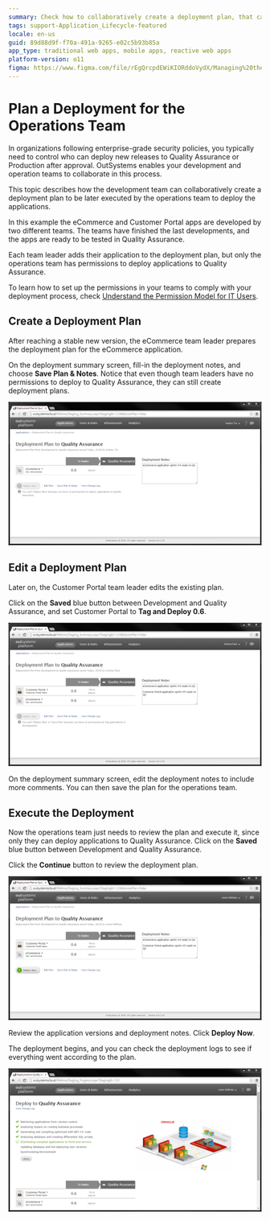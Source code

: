 ```yaml
---
summary: Check how to collaboratively create a deployment plan, that can later be executed by other team to deploy your applications.
tags: support-Application_Lifecycle-featured
locale: en-us
guid: 89d88d9f-f70a-491a-9265-e02c5b93b85a
app_type: traditional web apps, mobile apps, reactive web apps
platform-version: o11
figma: https://www.figma.com/file/rEgQrcpdEWiKIORddoVydX/Managing%20the%20Applications%20Lifecycle?node-id=257:60
---
```


# Plan a Deployment for the Operations Team

In organizations following enterprise-grade security policies, you typically need to control who can deploy new releases to Quality Assurance or Production after approval. OutSystems enables your development and operation teams to collaborate in this process.

This topic describes how the development team can collaboratively create a deployment plan to be later executed by the operations team to deploy the applications.

In this example the eCommerce and Customer Portal apps are developed by two different teams. The teams have finished the last developments, and the apps are ready to be tested in Quality Assurance.

Each team leader adds their application to the deployment plan, but only the operations team has permissions to deploy applications to Quality Assurance.

To learn how to set up the permissions in your teams to comply with your deployment process, check [Understand the Permission Model for IT Users](../manage-platform-app-lifecycle/manage-it-teams/about-permission-levels.md).

## Create a Deployment Plan

After reaching a stable new version, the eCommerce team leader prepares the deployment plan for the eCommerce application.

On the deployment summary screen, fill-in the deployment notes, and choose **Save Plan &amp; Notes**. Notice that even though team leaders have no permissions to deploy to Quality Assurance, they can still create deployment plans.

![Screenshot of the deployment summary screen where the eCommerce team leader fills in the deployment notes and saves the plan.](images/plan-a-deployment-for-the-operations-team-1.png "Deployment Summary Screen")

## Edit a Deployment Plan

Later on, the Customer Portal team leader edits the existing plan.

Click on the **Saved** blue button between Development and Quality Assurance, and set Customer Portal to **Tag and Deploy 0.6**.

![Screenshot showing the process of editing an existing deployment plan by the Customer Portal team leader, highlighting the 'Saved' button and the 'Tag and Deploy 0.6' option.](images/plan-a-deployment-for-the-operations-team-2.png "Editing a Deployment Plan")

On the deployment summary screen, edit the deployment notes to include more comments. You can then save the plan for the operations team.

## Execute the Deployment

Now the operations team just needs to review the plan and execute it, since only they can deploy applications to Quality Assurance. Click on the **Saved** blue button between Development and Quality Assurance.

Click the **Continue** button to review the deployment plan.

![Screenshot of the deployment interface with the 'Saved' blue button and 'Continue' button, indicating the step to review the deployment plan by the operations team.](images/plan-a-deployment-for-the-operations-team-3.png "Reviewing the Deployment Plan")

Review the application versions and deployment notes. Click **Deploy Now**.

The deployment begins, and you can check the deployment logs to see if everything went according to the plan.

![Screenshot of the deployment process with the 'Deploy Now' button, showing the beginning of the deployment and the deployment logs.](images/plan-a-deployment-for-the-operations-team-4.png "Deployment Execution")
